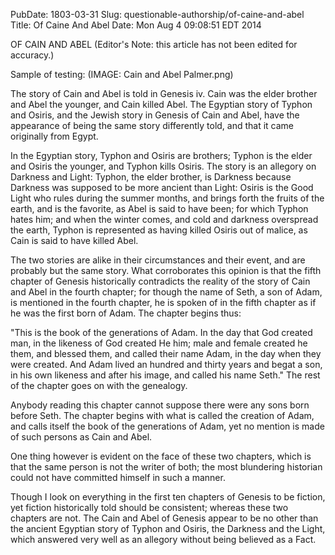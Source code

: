 PubDate: 1803-03-31
Slug: questionable-authorship/of-caine-and-abel
Title: Of Caine And Abel
Date: Mon Aug  4 09:08:51 EDT 2014

OF CAIN AND ABEL (Editor's Note: this article has not been edited for accuracy.)

Sample of testing:   (IMAGE: Cain and Abel Palmer.png)

The story of Cain and Abel is told in Genesis iv. Cain was the elder
brother and Abel the younger, and Cain killed Abel. The Egyptian story of
Typhon and Osiris, and the Jewish story in Genesis of Cain and Abel, have
the appearance of being the same story differently told, and that it came
originally from Egypt.

In the Egyptian story, Typhon and Osiris are brothers; Typhon is the elder
and Osiris the younger, and Typhon kills Osiris. The story is an allegory
on Darkness and Light: Typhon, the elder brother, is Darkness because
Darkness was supposed to be more ancient than Light: Osiris is the Good
Light who rules during the summer months, and brings forth the fruits of
the earth, and is the favorite, as Abel is said to have been; for which
Typhon hates him; and when the winter comes, and cold and darkness
overspread the earth, Typhon is represented as having killed Osiris out of
malice, as Cain is said to have killed Abel.

The two stories are alike in their circumstances and their event, and are
probably but the same story. What corroborates this opinion is that the
fifth chapter of Genesis historically contradicts the reality of the story
of Cain and Abel in the fourth chapter; for though the name of Seth, a son
of Adam, is mentioned in the fourth chapter, he is spoken of in the fifth
chapter as if he was the first born of Adam. The chapter begins thus:

"This is the book of the generations of Adam. In the day that God created
man, in the likeness of God created He him; male and female created he
them, and blessed them, and called their name Adam, in the day when they
were created. And Adam lived an hundred and thirty years and begat a son,
in his own likeness and after his image, and called his name Seth." The
rest of the chapter goes on with the genealogy.

Anybody reading this chapter cannot suppose there were any sons born
before Seth. The chapter begins with what is called the creation of Adam,
and calls itself the book of the generations of Adam, yet no mention is
made of such persons as Cain and Abel.

One thing however is evident on the face of these two chapters, which  is
that the same person is not the writer of both; the most blundering
historian could not have committed himself in such a manner.

Though I look on everything in the first ten chapters of Genesis to be
fiction, yet fiction historically told should be consistent; whereas these
two chapters are not. The Cain and Abel of Genesis appear to be no other
than the ancient Egyptian story of Typhon and Osiris, the Darkness and the
Light, which answered very well as an allegory without being believed as a
Fact.
